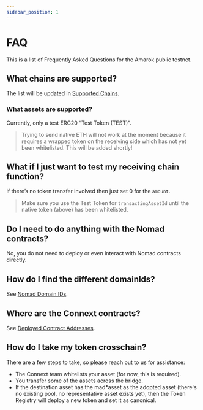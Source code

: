 ```yaml
---
sidebar_position: 1
---
```


# FAQ

This is a list of Frequently Asked Questions for the Amarok public testnet.

## What chains are supported?

The list will be updated in [Supported Chains](./basics/chains#supported-chains).

### What assets are supported?

Currently, only a test ERC20 “Test Token (TEST)”.

> Trying to send native ETH will not work at the moment because it requires a wrapped token on the receiving side which has not yet been whitelisted. This will be added shortly!

## What if I just want to test my receiving chain function?

If there’s no token transfer involved then just set 0 for the `amount`.

> Make sure you use the Test Token for `transactingAssetId` until the native token (above) has been whitelisted.

## Do I need to do anything with the Nomad contracts?

No, you do not need to deploy or even interact with Nomad contracts directly.

## How do I find the different domainIds?

See [Nomad Domain IDs](./developers/testing-against-testnet#nomad-domain-ids).

## Where are the Connext contracts?

See [Deployed Contract Addresses](./developers/testing-against-testnet#deployed-contract-addresses).

## How do I take my token crosschain?

There are a few steps to take, so please reach out to us for assistance:

- The Connext team whitelists your asset (for now, this is required).
- You transfer some of the assets across the bridge.
- If the destination asset has the mad*asset as the adopted asset (there's no existing pool, no representative asset exists yet), then the Token Registry will deploy a new token and set it as canonical.
